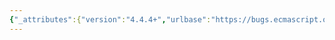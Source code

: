 ```yaml
---
{"_attributes":{"version":"4.4.4+","urlbase":"https://bugs.ecmascript.org/","maintainer":"dherman@mozilla.com"},"bug":{"bug_id":568,"creation_ts":"2012-07-15 21:41:00 -0700","short_desc":"15.5.4.14: \"seperator\"","delta_ts":"2012-09-28 12:24:19 -0700","product":"Draft for 6th Edition","component":"editorial issue","version":"Rev 9: July 8, 2012 Draft","rep_platform":"All","op_sys":"All","bug_status":"RESOLVED","resolution":"FIXED","priority":"Normal","bug_severity":"normal","everconfirmed":true,"reporter":{"uid":"jmdyck","name":"Michael Dyck"},"assigned_to":{"uid":"allen","name":"Allen Wirfs-Brock"},"long_desc":[{"commentid":1354,"comment_count":0,"who":{"uid":"jmdyck","name":"Michael Dyck"},"bug_when":"2012-07-15 21:41:28 -0700","thetext":"In 15.5.4.14 \"String.prototype.split (separator, limit)\",\nstep 10 says:\n    \"ReturnIfAbrupt(seperator).\"\n\nChange 'seperator' to 'separator'."},{"commentid":1462,"comment_count":1,"who":{"uid":"allen","name":"Allen Wirfs-Brock"},"bug_when":"2012-08-13 17:04:13 -0700","thetext":"corrected in editor's draft"},{"commentid":1704,"comment_count":2,"who":{"uid":"allen","name":"Allen Wirfs-Brock"},"bug_when":"2012-09-28 12:24:19 -0700","thetext":"fixed in rev10, Sept. 27 2012 draft"}]}}
---
```

